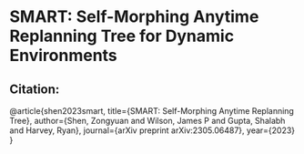 # SMART: Self-Morphing Anytime Replanning Tree for Dynamic Environments
## Citation:
@article{shen2023smart,
  title={SMART: Self-Morphing Anytime Replanning Tree},
  author={Shen, Zongyuan and Wilson, James P and Gupta, Shalabh and Harvey, Ryan},
  journal={arXiv preprint arXiv:2305.06487}, 
  year={2023}
}
